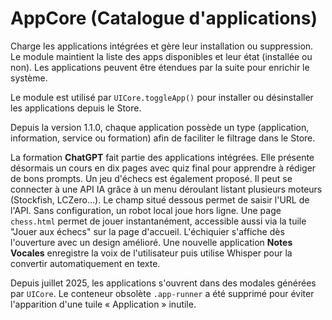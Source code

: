 # AppCore (Catalogue d'applications)

Charge les applications intégrées et gère leur installation ou suppression. Le module maintient la liste des apps disponibles et leur état (installée ou non). Les applications peuvent être étendues par la suite pour enrichir le système.

Le module est utilisé par `UICore.toggleApp()` pour installer ou désinstaller les applications depuis le Store.

Depuis la version 1.1.0, chaque application possède un type (application, information, service ou formation) afin de faciliter le filtrage dans le Store.

La formation **ChatGPT** fait partie des applications intégrées. Elle présente désormais un cours en dix pages avec quiz final pour apprendre à rédiger de bons prompts.
Un jeu d'échecs est également proposé. Il peut se connecter à une API IA grâce
à un menu déroulant listant plusieurs moteurs (Stockfish, LCZero…). Le champ
situé dessous permet de saisir l'URL de l'API. Sans configuration, un robot
local joue hors ligne.
Une page `chess.html` permet de jouer instantanément, accessible aussi via la tuile "Jouer aux échecs" sur la page d'accueil. L'échiquier s'affiche dès l'ouverture avec un design amélioré.
Une nouvelle application **Notes Vocales** enregistre la voix de l'utilisateur puis utilise Whisper pour la convertir automatiquement en texte.

Depuis juillet 2025, les applications s'ouvrent dans des modales générées par `UICore`. Le conteneur obsolète `.app-runner` a été supprimé pour éviter l'apparition d'une tuile « Application » inutile.
